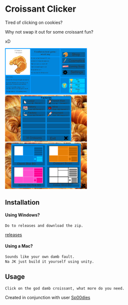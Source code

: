 # Croissant Clicker

Tired of clicking on cookies?

Why not swap it out for some croissant fun?

xD

<p float="left">
  <img src="Images/Main Menu.png" alt="MainMenu" width="270" />
  <img src="Images/Upgrades.png" alt="Upgrades" width="270" /> 
  <img src="Images/Themes.png" alt="Themes" width="270" />
</p>

## Installation

#### Using Windows?
```
Do to releases and download the zip.
```
[releases](https://github.com/Animeboynz/CroissantClicker/releases)
#### Using a Mac?

```
Sounds like your own damb fault. 
Na JK just build it yourself using unity.
```

## Usage

```
Click on the god damb croissant, what more do you need.
```

Created in conjunction with user [Sp00dies](https://github.com/spoodies)
